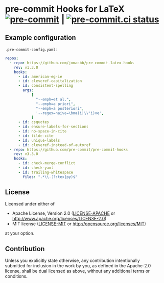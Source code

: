 # pre-commit Hooks for LaTeX [![pre-commit](https://img.shields.io/badge/pre--commit-enabled-brightgreen?logo=pre-commit&logoColor=white)](https://github.com/pre-commit/pre-commit) | [![pre-commit.ci status](https://results.pre-commit.ci/badge/github/jonasbb/pre-commit-latex-hooks/master.svg)](https://results.pre-commit.ci/latest/github/jonasbb/pre-commit-latex-hooks/master)

## Example configuration

`.pre-commit-config.yaml`:

```yaml
repos:
  - repo: https://github.com/jonasbb/pre-commit-latex-hooks
    rev: v1.3.0
    hooks:
      - id: american-eg-ie
      - id: cleveref-capitalization
      - id: consistent-spelling
        args:
            [
              "--emph=et al.",
              "--emph=a priori",
              "--emph=a posteriori",
              '--regex=naive=\bna(i|\\"i)ve',
            ]
      - id: csquotes
      - id: ensure-labels-for-sections
      - id: no-space-in-cite
      - id: tilde-cite
      - id: unique-labels
      - id: cleveref-instead-of-autoref
  - repo: https://github.com/pre-commit/pre-commit-hooks
    rev: v3.3.0
    hooks:
      - id: check-merge-conflict
      - id: check-yaml
      - id: trailing-whitespace
        files: ".*\\.(?:tex|py)$"
```

## License

Licensed under either of

* Apache License, Version 2.0 ([LICENSE-APACHE](LICENSE-APACHE) or http://www.apache.org/licenses/LICENSE-2.0)
* MIT license ([LICENSE-MIT](LICENSE-MIT) or http://opensource.org/licenses/MIT)

at your option.

## Contribution

Unless you explicitly state otherwise, any contribution intentionally submitted
for inclusion in the work by you, as defined in the Apache-2.0 license, shall
be dual licensed as above, without any additional terms or conditions.
